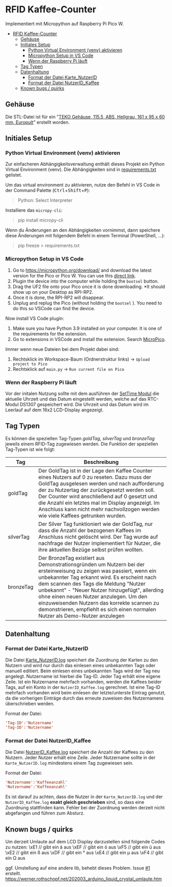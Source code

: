 # RFID Kaffee-Counter

Implementiert mit Micropython auf Raspberry Pi Pico W.

- [RFID Kaffee-Counter](#rfid-kaffee-counter)
  - [Gehäuse](#gehäuse)
  - [Initiales Setup](#initiales-setup)
    - [Python Virtual Environment (venv) aktivieren](#python-virtual-environment-venv-aktivieren)
    - [Micropython Setup in VS Code](#micropython-setup-in-vs-code)
    - [Wenn der Raspberry Pi läuft](#wenn-der-raspberry-pi-läuft)
  - [Tag Typen](#tag-typen)
  - [Datenhaltung](#datenhaltung)
    - [Format der Datei Karte\_NutzerID](#format-der-datei-karte_nutzerid)
    - [Format der Datei NutzerID\_Kaffee](#format-der-datei-nutzerid_kaffee)
  - [Known bugs / quirks](#known-bugs--quirks)

## Gehäuse

Die STL-Datei ist für ein "[TEKO Gehäuse, 115.5, ABS, Hellgrau, 161 x 95 x 60 mm, Europult](https://www.pollin.de/p/teko-gehaeuse-115-5-abs-hellgrau-161-x-95-x-60-mm-europult-460938)" erstellt worden.

## Initiales Setup

### Python Virtual Environment (venv) aktivieren

Zur einfacheren Abhängigkeitsverwaltung enthält dieses Projekt ein Python Virtual Environment (venv). Die Abhängigkeiten sind in [requirements.txt](requirements.txt) gelistet.

Um das virtual environment zu aktivieren, nutze den Befehl in VS Code in der Command Palette (<kbd>Ctrl</kbd>+<kbd>Shift</kbd>+<kbd>P</kbd>):

> Python: Select Interpreter

Installiere das `micropy-cli`:

> pip install micropy-cli

Wenn du Änderungen an den Abhängigkeiten vornimmst, dann speichere diese Änderungen mit folgendem Befehl in einem Terminal (PowerShell, ...):

> pip freeze > requirements.txt

### Micropython Setup in VS Code

1. Go to <https://micropython.org/download/> and download the latest version for the Pico or Pico W. You can use this [direct link](https://micropython.org/download/RPI_PICO_W/).
2. Plugin the device into the computer while holding the `bootsel` button.
3. Drag the UF2 file onto your Pico once it is done downloading. *It should show up on your Desktop as RPI-RP2.
4. Once it is done, the RPI-RP2 will disappear.
5. Unplug and replug the Pico (without holding the `bootsel` ). You need to do this so VSCode can find the device.

Now install VS Code plugin:

1. Make sure you have Python 3.9 installed on your computer. It is one of the requirements for the extension.
2. Go to extensions in VSCode and install the extension. Search [MicroPico](https://marketplace.visualstudio.com/items?itemName=paulober.pico-w-go).

Immer wenn neue Dateien bei dem Projekt dabei sind:

1. Rechtsklick im Workspace-Baum (Ordnerstruktur links) -> `Upload project to Pico`
2. Rechtsklick auf `main.py` -> `Run current file on Pico`

### Wenn der Raspberry Pi läuft

Vor der initalen Nutzung sollte mit dem ausführen der [SetTime Modul](SetTime.py) die aktuelle Uhrzeit und das Datum eingestellt werden, welche auf das RTC-Modul DS1307 gespeichert wird. Die Uhrzeit und das Datum wird im Leerlauf auf dem 16x2 LCD-Display angezeigt.

## Tag Typen

Es können die speziellen Tag-Typen *goldTag*, *silverTag* und *bronzeTag* jeweils einem RFID-Tag zugewiesen werden.
Die Funktion der speziellen Tag-Typen ist wie folgt:

| Tag | Beschreibung |
| --- | --- |
| goldTag | Der GoldTag ist in der Lage den Kaffee Counter eines Nutzers auf 0 zu reseten. Dazu muss der GoldTag ausgelesen werden und nach aufforderung der zu Nutzertag der zurückgesetzt werden soll. Der Counter wird anschließend auf 0 gesetzt und die Anzahl ein letztes mal im Display angezeigt. Im Anschluss kann nicht mehr nachvollzogen werden wie viele Kaffees getrunken wurden. |
| silverTag | Der Silver Tag funktioniert wie der GoldTag, nur dass die Anzahl der bezogenen Kaffees im Anschluss nicht gelöscht wird. Der Tag wurde auf nachfrage der Nutzer implementiert für Nutzer, die ihre aktuellen Bezüge selbst prüfen wollten. |
| bronzeTag | Der BronzeTag existiert aus Demonstrationsgründen um Nutzern bei der ersteinweisung zu zeigen was passiert, wenn ein unbekannter Tag erkannt wird. Es erscheint nach dem scannen des Tags die Meldung "Nutzer unbekannt" - "Neuer Nutzer hinzugefügt", allerding ohne einen neuen Nutzer anzulegen. Um den einzuweisenden Nutzern das korrekte scannen zu demonstrieren, empfiehlt es sich einen normalen Nutzer als Demo-Nutzer anzulegen |

## Datenhaltung

### Format der Datei Karte_NutzerID

Die Datei [Karte_NutzerID.log](Logs/Karte_NutzerID.log) speichert die Zuordnung der Karten zu den Nutzern und wird nur durch das einlesen eines unbekannten Tags oder manuell editiert. Beim einlesen eines unbekannten Tags wird der Tag neu angelegt. Nutzername ist hierbei die Tag-ID.
Jeder Tag erhält eine eigene Zeile. Ist ein Nutzername mehrfach vorhanden, werden die Kaffees beider Tags, auf ein Konto in der `NutzerID_Kaffee.log` gerechnet. Ist eine Tag-ID mehrfach vorhanden wird beim einlesen der letzte/unterste Eintrag genutzt, da die vorherigen Einträge durch das erneute zuweisen des Nutzernamens überschrieben werden.

Format der Datei:

```ini
'Tag-ID':'Nutzername'
'Tag-ID':'Nutzername'
```

### Format der Datei NutzerID_Kaffee

Die Datei [NutzerID_Kaffee.log](Logs/NutzerID_Kaffee.log) speichert die Anzahl der Kaffees zu den Nutzern. Jeder Nutzer erhält eine Zeile. Jeder Nutzername sollte in der `Karte_NutzerID.log` mindestens einem Tag zugewiesen sein.

Format der Datei:

```ini
'Nutzername':'Kaffeeanzahl'
'Nutzername':'Kaffeeanzahl'
```

Es ist darauf zu achten, dass die Nutzer in der `Karte_NutzerID.log` und der `NutzerID_Kaffee.log` **exakt gleich geschrieben** sind, so dass eine Zuordnung stattfinden kann. Fehler bei der Zuordnung werden derzeit nicht abgefangen und führen zum Absturz.

## Known bugs / quirks

Um derzeit Umlaute auf dem LCD Display darzustellen sind folgende Codes zu nutzen:
\xE1 // gibt ein ä aus
\xEF // gibt ein ö aus
\xF5 // gibt ein ü aus
\xE2 // gibt ein ß aus
\xDF // gibt ein ° aus
\xE4 // gibt ein µ aus
\xF4 // gibt ein Ω aus

ggf. Umstellung auf eine andere lib, behebt dieses Problem. Issue [#1](https://github.com/SimJaaenis/Kaffee-Counter/issues/1) erstellt.
<https://werner.rothschopf.net/202003_arduino_liquid_crystal_umlaute.htm>
